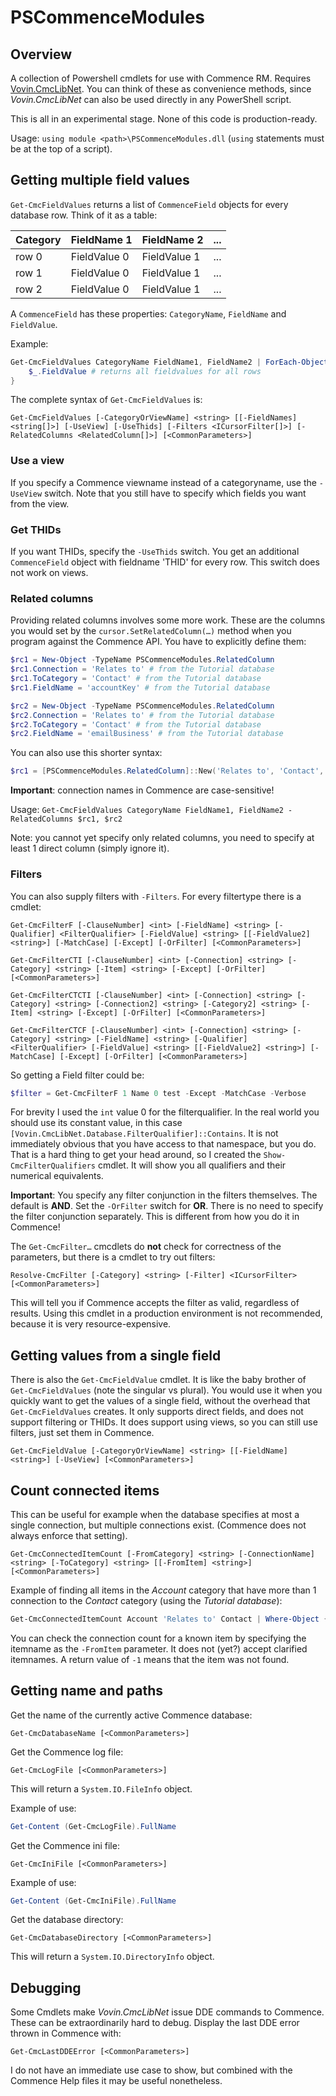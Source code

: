 # PSCommenceModules

## Overview ##
A collection of Powershell cmdlets for use with Commence RM. Requires [Vovin.CmcLibNet](https://github.com/arnovb-github/CmcLibNet). You can think of these as convenience methods, since _Vovin.CmcLibNet_ can also be used directly in any PowerShell script.

This is all in an experimental stage. None of this code is production-ready.

Usage: `using module <path>\PSCommenceModules.dll` (`using` statements must be at the top of a script).

## Getting multiple field values ##
`Get-CmcFieldValues` returns a list of `CommenceField` objects for every database row. Think of it as a table:

| Category | FieldName 1 | FieldName 2 | ... | 
| - | - | - | - | 
| row 0 | FieldValue 0 | FieldValue 1 | ... |
| row 1 | FieldValue 0 | FieldValue 1 | ... |
| row 2 | FieldValue 0 | FieldValue 1 | ... |

A `CommenceField` has these properties: `CategoryName`, `FieldName` and `FieldValue`. 

Example:

```powershell
Get-CmcFieldValues CategoryName FieldName1, FieldName2 | ForEach-Object {
    $_.FieldValue # returns all fieldvalues for all rows
}
```

The complete syntax of `Get-CmcFieldValues` is:

`Get-CmcFieldValues [-CategoryOrViewName] <string> [[-FieldNames] <string[]>] [-UseView] [-UseThids] [-Filters <ICursorFilter[]>] [-RelatedColumns <RelatedColumn[]>] [<CommonParameters>]`

### Use a view ###
If you specify a Commence viewname instead of a categoryname, use the `-UseView` switch. Note that you still have to specify which fields you want from the view.

### Get THIDs ###
If you want THIDs, specify the `-UseThids` switch. You get an additional `CommenceField` object with fieldname 'THID' for every row. This switch does not work on views.

### Related columns ###
Providing related columns involves some more work. These are the columns you would set by the `cursor.SetRelatedColumn(…)` method when you program against the Commence API.
You have to explicitly define them:

```powershell
$rc1 = New-Object -TypeName PSCommenceModules.RelatedColumn
$rc1.Connection = 'Relates to' # from the Tutorial database
$rc1.ToCategory = 'Contact' # from the Tutorial database
$rc1.FieldName = 'accountKey' # from the Tutorial database

$rc2 = New-Object -TypeName PSCommenceModules.RelatedColumn
$rc2.Connection = 'Relates to' # from the Tutorial database
$rc2.ToCategory = 'Contact' # from the Tutorial database
$rc2.FieldName = 'emailBusiness' # from the Tutorial database
```

You can also use this shorter syntax:

```powershell
$rc1 = [PSCommenceModules.RelatedColumn]::New('Relates to', 'Contact','accountKey')
```

**Important**: connection names in Commence are case-sensitive!

Usage:
`Get-CmcFieldValues CategoryName FieldName1, FieldName2 -RelatedColumns $rc1, $rc2`

Note: you cannot yet specify only related columns, you need to specify at least 1 direct column (simply ignore it).

### Filters ###
You can also supply filters with `-Filters`. For every filtertype there is a cmdlet:

`Get-CmcFilterF [-ClauseNumber] <int> [-FieldName] <string> [-Qualifier] <FilterQualifier> [-FieldValue] <string> [[-FieldValue2] <string>] [-MatchCase] [-Except] [-OrFilter] [<CommonParameters>]`

`Get-CmcFilterCTI [-ClauseNumber] <int> [-Connection] <string> [-Category] <string> [-Item] <string> [-Except] [-OrFilter] [<CommonParameters>]`

`Get-CmcFilterCTCTI [-ClauseNumber] <int> [-Connection] <string> [-Category] <string> [-Connection2] <string> [-Category2] <string> [-Item] <string> [-Except] [-OrFilter] [<CommonParameters>]`

`Get-CmcFilterCTCF [-ClauseNumber] <int> [-Connection] <string> [-Category] <string> [-FieldName] <string> [-Qualifier] <FilterQualifier> [-FieldValue] <string> [[-FieldValue2] <string>] [-MatchCase] [-Except] [-OrFilter] [<CommonParameters>]`

So getting a Field filter could be:

```powershell
$filter = Get-CmcFilterF 1 Name 0 test -Except -MatchCase -Verbose
```

For brevity I used the `int` value 0 for the filterqualifier. In the real world you should use its constant value, in this case `[Vovin.CmcLibNet.Database.FilterQualifier]::Contains`. It is not immediately obvious that you have access to that namespace, but you do. That is a hard thing to get your head around, so I created the `Show-CmcFilterQualifiers` cmdlet. It will show you all qualifiers and their numerical equivalents.

**Important**: You specify any filter conjunction in the filters themselves. The default is **AND**. Set the `-OrFilter` switch for **OR**. There is no need to specify the filter conjunction separately. This is different from how you do it in Commence!

The `Get-CmcFilter…` cmcdlets do **not** check for correctness of the parameters, but there is a cmdlet to try out filters:

`Resolve-CmcFilter [-Category] <string> [-Filter] <ICursorFilter> [<CommonParameters>]`

This will tell you if Commence accepts the filter as valid, regardless of results. Using this cmdlet in a production environment is not recommended, because it is very resource-expensive.

## Getting values from a single field ##
There is also the `Get-CmcFieldValue` cmdlet. It is like the baby brother of `Get-CmcFieldValues` (note the singular vs plural). You would use it when you quickly want to get the values of a single field, without the overhead that `Get-CmcFieldValues` creates. It only supports direct fields, and does not support filtering or THIDs. It does support using views, so you can still use filters, just set them in Commence.

`Get-CmcFieldValue [-CategoryOrViewName] <string> [[-FieldName] <string>] [-UseView] [<CommonParameters>]`

## Count connected items ##
This can be useful for example when the database specifies at most a single connection, but multiple connections exist. (Commence does not always enforce that setting).

`Get-CmcConnectedItemCount [-FromCategory] <string> [-ConnectionName] <string> [-ToCategory] <string> [[-FromItem] <string>] [<CommonParameters>]`

Example of finding all items in the _Account_ category that have more than 1 connection to the _Contact_ category (using the _Tutorial database_):

```powershell
Get-CmcConnectedItemCount Account 'Relates to' Contact | Where-Object { $_.Count -gt 1 } | Select-Object -Property Itemname, Count
```

You can check the connection count for a known item by specifying the itemname as the `-FromItem` parameter. It does not (yet?) accept clarified itemnames. A return value of `-1` means that the item was not found.

## Getting name and paths ##
Get the name of the currently active Commence database:

`Get-CmcDatabaseName [<CommonParameters>]`

Get the Commence log file:

`Get-CmcLogFile [<CommonParameters>]`

This will return a `System.IO.FileInfo` object.

Example of use:
```powershell
Get-Content (Get-CmcLogFile).FullName
```

Get the Commence ini file:

`Get-CmcIniFile [<CommonParameters>]`

Example of use:
```powershell
Get-Content (Get-CmcIniFile).FullName
```

Get the database directory:

`Get-CmcDatabaseDirectory [<CommonParameters>]`

This will return a `System.IO.DirectoryInfo` object.

## Debugging ##
Some Cmdlets make _Vovin.CmcLibNet_ issue DDE commands to Commence. These can be extraordinarily hard to debug. Display the last DDE error thrown in Commence with:

`Get-CmcLastDDEError [<CommonParameters>]`

I do not have an immediate use case to show, but combined with the Commence Help files it may be useful nonetheless.
